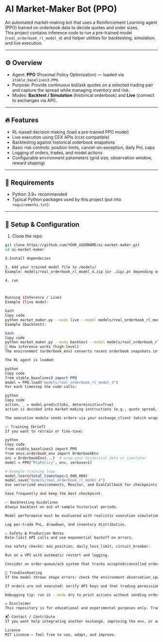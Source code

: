 # AI Market-Maker Bot (PPO)

An automated market-making bot that uses a Reinforcement Learning agent (PPO) trained on orderbook data to decide quotes and order sizes.  
This project contains inference code to run a pre-trained model (`real_orderbook_rl_model_4`) and helper utilities for backtesting, simulation, and live execution.

---

## ⚙️ Overview
- Agent: **PPO** (Proximal Policy Optimization) — loaded via `stable_baselines3.PPO`.
- Purpose: Provide continuous bid/ask quotes on a selected trading pair and capture the spread while managing inventory and risk.
- Modes: **Backtest / Simulation** (historical orderbook) and **Live** (connect to exchanges via API).

---

## 🔥 Features
- RL-based decision making (load a pre-trained PPO model)
- Live execution using CEX APIs (ccxt compatible)
- Backtesting against historical orderbook snapshots
- Basic risk controls: position limits, cancel-on-exception, daily PnL caps
- Logging of orders, trades, and model actions
- Configurable environment parameters (grid size, observation window, reward shaping)

---

## 🧾 Requirements
- Python 3.9+ recommended
- Typical Python packages used by this project (put into `requirements.txt`):


---

## 🔧 Setup & Configuration
1. Clone the repo:
```bash
git clone https://github.com/YOUR_USERNAME/ai-market-maker.git
cd ai-market-maker

2.Install dependecies

3. Add your trained model file to /models/
Example: models/real_orderbook_rl_model_4.zip (or .zip/.pt depending on how you saved it).

4. run



Running (Inference / Live)
Example (live mode):

bash
Copy code
python market_maker.py --mode live --model models/real_orderbook_rl_model_4
Example (backtest):

bash
Copy code
python market_maker.py --mode backtest --model models/real_orderbook_rl_model_4 --history data/orderbook_history.parquet
🧠 How inference works (high-level)
The environment (orderbook_env) converts recent orderbook snapshots into an observation vector.

The RL agent is loaded:

python
Copy code
from stable_baselines3 import PPO
model = PPO.load("models/real_orderbook_rl_model_4")
For each timestep the code calls:

python
Copy code
action, _ = model.predict(obs, deterministic=True)
action is decoded into market-making instructions (e.g., quote spread, order sizes, aggressive/ passive flag).

The execution module sends orders via your exchange_client (which wraps ccxt) and updates local state.

📈 Training (brief)
If you want to retrain or fine-tune:

python
Copy code
from stable_baselines3 import PPO
from envs.orderbook_env import OrderbookEnv
env = OrderbookEnv(...)  # wrap your historical data or simulator
model = PPO("MlpPolicy", env, verbose=1)

# Example training loop
model.learn(total_timesteps=1_000_000)
model.save("models/real_orderbook_rl_model_4")
Use vectorized environments, Monitor, and EvalCallback for checkpoints & evaluation.

Save frequently and keep the best checkpoint.

✅ Backtesting Guidelines
Always backtest on out-of-sample historical periods.

Model performance must be evaluated with realistic execution simulation: slippage, latency, order-fill probability, exchange fees.

Log per-trade PnL, drawdown, and inventory distribution.

⚠ Safety & Production Notes
Rate-limit API calls and use exponential backoff on errors.

Use safety checks: max_position, daily_loss_limit, circuit_breaker.

Run on a VPS with automatic restart and logging.

Consider an order-queue/ack system that tracks accepted/cancelled orders (don’t assume success).

📝 Troubleshooting
If the model throws shape errors: check the environment observation_space and ensure pre-processing (normalization) is identical to training.

If orders are not executed: verify API keys and that trading permission is enabled (no withdrawal permission needed).

Debugging tip: run in --mode dry to print actions without sending orders.

⚖ Disclaimer
This repository is for educational and experimental purposes only. Trading cryptocurrencies carries risk. The author is not responsible for financial loss or damages arising from the use of this software.

📬 Contact / Contribute
If you want help integrating another exchange, improving the env, or adding safety checks — open an issue or contact me at your.email@example.com.

License
MIT License — feel free to use, adapt, and improve.
